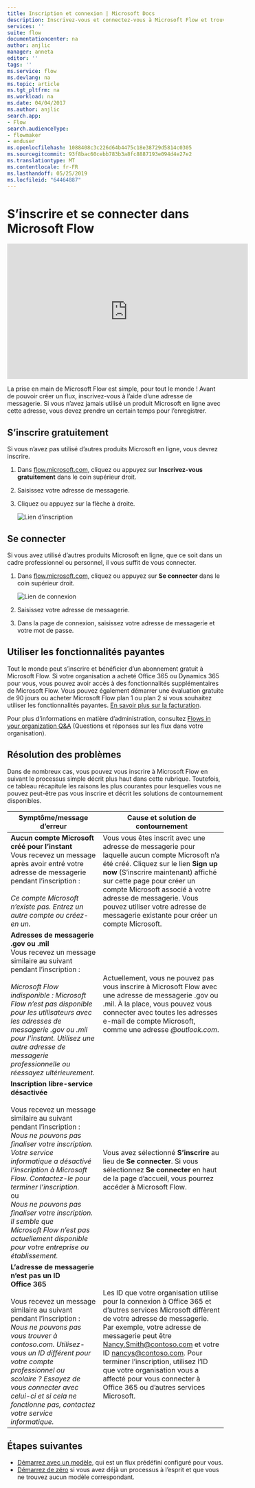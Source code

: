 ```yaml
---
title: Inscription et connexion | Microsoft Docs
description: Inscrivez-vous et connectez-vous à Microsoft Flow et trouvez la solution à vos problèmes avec ce processus.
services: ''
suite: flow
documentationcenter: na
author: anjlic
manager: anneta
editor: ''
tags: ''
ms.service: flow
ms.devlang: na
ms.topic: article
ms.tgt_pltfrm: na
ms.workload: na
ms.date: 04/04/2017
ms.author: anjlic
search.app:
- Flow
search.audienceType:
- flowmaker
- enduser
ms.openlocfilehash: 1088408c3c226d64b4475c18e38729d5814c0305
ms.sourcegitcommit: 93f8bac60cebb783b3a8fc8887193e094d4e27e2
ms.translationtype: MT
ms.contentlocale: fr-FR
ms.lasthandoff: 05/25/2019
ms.locfileid: "64464887"
---
```

# <a name="sign-up-and-sign-in-for-microsoft-flow"></a>S’inscrire et se connecter dans Microsoft Flow
<iframe width="560" height="315" src="https://www.youtube.com/embed/cRkmSZrctLc?list=PL8nfc9haGeb55I9wL9QnWyHp3ctU2_ThF" frameborder="0" allowfullscreen></iframe>

La prise en main de Microsoft Flow est simple, pour tout le monde ! Avant de pouvoir créer un flux, inscrivez-vous à l’aide d’une adresse de messagerie. Si vous n’avez jamais utilisé un produit Microsoft en ligne avec cette adresse, vous devez prendre un certain temps pour l’enregistrer.

## <a name="sign-up-free"></a>S’inscrire gratuitement
Si vous n’avez pas utilisé d’autres produits Microsoft en ligne, vous devrez inscrire.

1. Dans [flow.microsoft.com](https://flow.microsoft.com), cliquez ou appuyez sur **Inscrivez-vous gratuitement** dans le coin supérieur droit.
2. Saisissez votre adresse de messagerie.
3. Cliquez ou appuyez sur la flèche à droite.

    ![Lien d’inscription](./media/sign-up-sign-in/signup.png)

## <a name="sign-in"></a>Se connecter
Si vous avez utilisé d’autres produits Microsoft en ligne, que ce soit dans un cadre professionnel ou personnel, il vous suffit de vous connecter.

1. Dans [flow.microsoft.com](https://flow.microsoft.com), cliquez ou appuyez sur **Se connecter** dans le coin supérieur droit.

    ![Lien de connexion](./media/sign-up-sign-in/signin.png)
2. Saisissez votre adresse de messagerie.
3. Dans la page de connexion, saisissez votre adresse de messagerie et votre mot de passe.

## <a name="using-paid-features"></a>Utiliser les fonctionnalités payantes
Tout le monde peut s’inscrire et bénéficier d’un abonnement gratuit à Microsoft Flow. Si votre organisation a acheté Office 365 ou Dynamics 365 pour vous, vous pouvez avoir accès à des fonctionnalités supplémentaires de Microsoft Flow. Vous pouvez également démarrer une évaluation gratuite de 90 jours ou acheter Microsoft Flow plan 1 ou plan 2 si vous souhaitez utiliser les fonctionnalités payantes. [En savoir plus sur la facturation](billing-questions.md).

Pour plus d’informations en matière d’administration, consultez [Flows in your organization Q&A](organization-q-and-a.md) (Questions et réponses sur les flux dans votre organisation).

## <a name="troubleshooting"></a>Résolution des problèmes
Dans de nombreux cas, vous pouvez vous inscrire à Microsoft Flow en suivant le processus simple décrit plus haut dans cette rubrique. Toutefois, ce tableau récapitule les raisons les plus courantes pour lesquelles vous ne pouvez peut-être pas vous inscrire et décrit les solutions de contournement disponibles.


|                                                                                                                                                                                       Symptôme/message d’erreur                                                                                                                                                                                        |                                                                                                                                                                              Cause et solution de contournement                                                                                                                                                                              |
|------------------------------------------------------------------------------------------------------------------------------------------------------------------------------------------------------------------------------------------------------------------------------------------------------------------------------------------------------------------------------------------------------|--------------------------------------------------------------------------------------------------------------------------------------------------------------------------------------------------------------------------------------------------------------------------------------------------------------------------------------------------------------------------------|
|                                                                                       **Aucun compte Microsoft créé pour l’instant** <br> Vous recevez un message après avoir entré votre adresse de messagerie pendant l’inscription :<br><br> *Ce compte Microsoft n’existe pas. Entrez un autre compte ou créez-en un.*                                                                                       |                                              Vous vous êtes inscrit avec une adresse de messagerie pour laquelle aucun compte Microsoft n’a été créé. Cliquez sur le lien **Sign up now** (S’inscrire maintenant) affiché sur cette page pour créer un compte Microsoft associé à votre adresse de messagerie. Vous pouvez utiliser votre adresse de messagerie existante pour créer un compte Microsoft.                                               |
|                                                  **Adresses de messagerie .gov ou .mil**<br>Vous recevez un message similaire au suivant pendant l’inscription :<br><br>*Microsoft Flow indisponible : Microsoft Flow n’est pas disponible pour les utilisateurs avec les adresses de messagerie .gov ou .mil pour l’instant. Utilisez une autre adresse de messagerie professionnelle ou réessayez ultérieurement.*                                                  |                                                                                            Actuellement, vous ne pouvez pas vous inscrire à Microsoft Flow avec une adresse de messagerie .gov ou .mil. À la place, vous pouvez vous connecter avec toutes les adresses e-mail de compte Microsoft, comme une adresse *\@outlook.com*.                                                                                             |
| **Inscription libre-service désactivée**<br><br>Vous recevez un message similaire au suivant pendant l’inscription :<br>*Nous ne pouvons pas finaliser votre inscription. Votre service informatique a désactivé l’inscription à Microsoft Flow. Contactez-le pour terminer l’inscription.* <br>ou<br> *Nous ne pouvons pas finaliser votre inscription. Il semble que Microsoft Flow n’est pas actuellement disponible pour votre entreprise ou établissement.* |                                                                                        Vous avez sélectionné **S’inscrire** au lieu de **Se connecter**. Si vous sélectionnez **Se connecter** en haut de la page d’accueil, vous pourrez accéder à Microsoft Flow.                                                                                        |
|                                                   **L’adresse de messagerie n’est pas un ID Office 365**<br><br>Vous recevez un message similaire au suivant pendant l’inscription :<br>*Nous ne pouvons pas vous trouver à contoso.com.  Utilisez-vous un ID différent pour votre compte professionnel ou scolaire ? Essayez de vous connecter avec celui-ci et si cela ne fonctionne pas, contactez votre service informatique.*                                                    | Les ID que votre organisation utilise pour la connexion à Office 365 et d’autres services Microsoft diffèrent de votre adresse de messagerie. Par exemple, votre adresse de messagerie peut être Nancy.Smith@contoso.com et votre ID nancys@contoso.com. Pour terminer l’inscription, utilisez l’ID que votre organisation vous a affecté pour vous connecter à Office 365 ou d’autres services Microsoft. |

## <a name="next-steps"></a>Étapes suivantes
* [Démarrez avec un modèle](get-started-logic-template.md), qui est un flux prédéfini configuré pour vous.
* [Démarrez de zéro](get-started-logic-flow.md) si vous avez déjà un processus à l’esprit et que vous ne trouvez aucun modèle correspondant.


